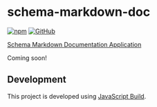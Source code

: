 # schema-markdown-doc

[![npm](https://img.shields.io/npm/v/schema-markdown-doc)](https://www.npmjs.com/package/schema-markdown-doc)
[![GitHub](https://img.shields.io/github/license/craigahobbs/schema-markdown-doc)](https://github.com/craigahobbs/schema-markdown-doc/blob/main/LICENSE)

[Schema Markdown Documentation Application](https://craigahobbs.github.io/schema-markdown-doc/)

Coming soon!


## Development

This project is developed using [JavaScript Build](https://github.com/craigahobbs/javascript-build#readme).
